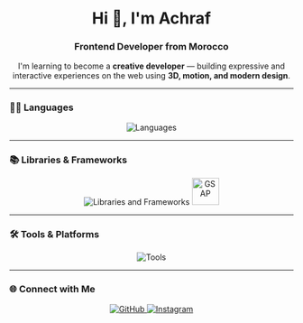 <h1 align="center">Hi 👋, I'm Achraf</h1>
<h3 align="center">Frontend Developer from Morocco</h3>

<p align="center">
  I'm learning to become a <strong>creative developer</strong> — building expressive and interactive experiences on the web using <strong>3D, motion, and modern design</strong>.
</p>


---

### 🧑‍💻 Languages

<p align="center">
  <img src="https://skillicons.dev/icons?i=html,css,js,ts" alt="Languages" />
</p>

---

### 📚 Libraries & Frameworks

<p align="center">
  <img src="https://skillicons.dev/icons?i=react,nextjs,tailwind,threejs" alt="Libraries and Frameworks" />
  <img src="https://raw.githubusercontent.com/gilbarbara/logos/master/logos/gsap.svg" alt="GSAP" width="48" height="48"/>
</p>


---

### 🛠️ Tools & Platforms

<p align="center">
  <img src="https://skillicons.dev/icons?i=git,vscode,figma," alt="Tools" />
</p>

---

### 🌐 Connect with Me

<p align="center">
  <a href="https://github.com/Midyass" target="_blank">
    <img src="https://skillicons.dev/icons?i=github" alt="GitHub" />
  </a>
  
  <a href="https://instagram.com/midyas_code" target="_blank">
    <img src="https://skillicons.dev/icons?i=instagram" alt="Instagram" />
  </a>
</p>


